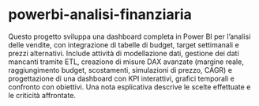 # powerbi-analisi-finanziaria
Questo progetto sviluppa una dashboard completa in Power BI per l’analisi delle vendite, con integrazione di tabelle di budget, target settimanali e prezzi alternativi.
Include attività di modellazione dati, gestione dei dati mancanti tramite ETL, creazione di misure DAX avanzate (margine reale, raggiungimento budget, scostamenti, simulazioni di prezzo, CAGR) e progettazione di una dashboard con KPI interattivi, grafici temporali e confronto con obiettivi.
Una nota esplicativa descrive le scelte effettuate e le criticità affrontate.
